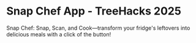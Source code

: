 # Snap Chef App - TreeHacks 2025
Snap Chef: Snap, Scan, and Cook—transform your fridge's leftovers into delicious meals with a click of the button!
